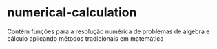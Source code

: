 # numerical-calculation
Contém funções para a resolução numérica de problemas de álgebra e cálculo aplicando métodos tradicionais em matemática
